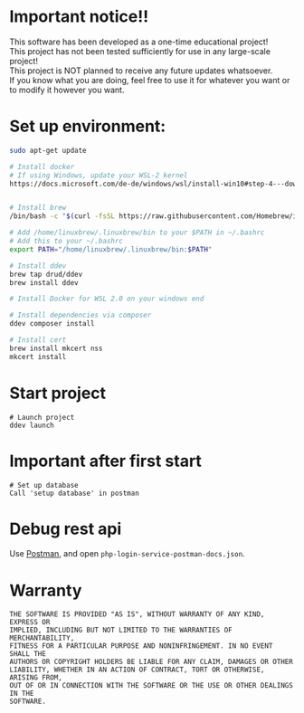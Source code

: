 
# Important notice!!
This software has been developed as a one-time educational project!  
This project has not been tested sufficiently for use in any large-scale project!  
This project is NOT planned to receive any future updates whatsoever.  
If you know what you are doing, feel free to use it for whatever you want or to modify it however you want.

# Set up environment:
```bash
sudo apt-get update

# Install docker
# If using Windows, update your WSL-2 kernel
https://docs.microsoft.com/de-de/windows/wsl/install-win10#step-4---download-the-linux-kernel-update-package


# Install brew
/bin/bash -c "$(curl -fsSL https://raw.githubusercontent.com/Homebrew/install/HEAD/install.sh)"

# Add /home/linuxbrew/.linuxbrew/bin to your $PATH in ~/.bashrc
# Add this to your ~/.bashrc
export PATH="/home/linuxbrew/.linuxbrew/bin:$PATH"

# Install ddev
brew tap drud/ddev
brew install ddev

# Install Docker for WSL 2.0 on your windows end

# Install dependencies via composer
ddev composer install

# Install cert
brew install mkcert nss
mkcert install

```

# Start project
```
# Launch project
ddev launch
```

# Important after first start
```
# Set up database
Call 'setup database' in postman
```

# Debug rest api
Use [Postman](https://www.postman.com/), and open `php-login-service-postman-docs.json`.


# Warranty
```
THE SOFTWARE IS PROVIDED "AS IS", WITHOUT WARRANTY OF ANY KIND, EXPRESS OR
IMPLIED, INCLUDING BUT NOT LIMITED TO THE WARRANTIES OF MERCHANTABILITY,
FITNESS FOR A PARTICULAR PURPOSE AND NONINFRINGEMENT. IN NO EVENT SHALL THE
AUTHORS OR COPYRIGHT HOLDERS BE LIABLE FOR ANY CLAIM, DAMAGES OR OTHER
LIABILITY, WHETHER IN AN ACTION OF CONTRACT, TORT OR OTHERWISE, ARISING FROM,
OUT OF OR IN CONNECTION WITH THE SOFTWARE OR THE USE OR OTHER DEALINGS IN THE
SOFTWARE.
```
